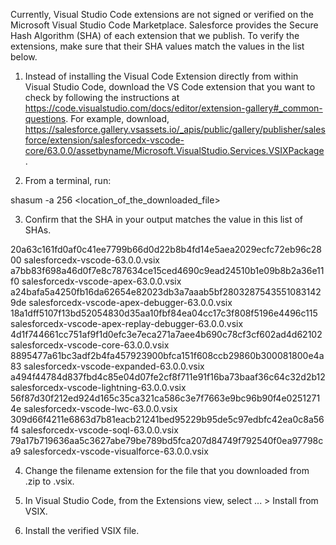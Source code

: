 Currently, Visual Studio Code extensions are not signed or verified on the
Microsoft Visual Studio Code Marketplace. Salesforce provides the Secure Hash
Algorithm (SHA) of each extension that we publish. To verify the extensions,
make sure that their SHA values match the values in the list below.

1. Instead of installing the Visual Code Extension directly from within Visual
   Studio Code, download the VS Code extension that you want to check by
   following the instructions at
   https://code.visualstudio.com/docs/editor/extension-gallery#_common-questions.
   For example, download,
   https://salesforce.gallery.vsassets.io/_apis/public/gallery/publisher/salesforce/extension/salesforcedx-vscode-core/63.0.0/assetbyname/Microsoft.VisualStudio.Services.VSIXPackage.

2. From a terminal, run:

shasum -a 256 <location_of_the_downloaded_file>

3. Confirm that the SHA in your output matches the value in this list of SHAs.

20a63c161fd0af0c41ee7799b66d0d22b8b4fd14e5aea2029ecfc72eb96c2800  salesforcedx-vscode-63.0.0.vsix
a7bb83f698a46d0f7e8c787634ce15ced4690c9ead24510b1e09b8b2a36e11f0  salesforcedx-vscode-apex-63.0.0.vsix
a24bafa5a4250fb16da62654e82023db3a7aaab5bf28032875435510831429de  salesforcedx-vscode-apex-debugger-63.0.0.vsix
18a1dff5107f13bd52054830d35aa10fbf84ea04cc17c3f808f5196e4496c115  salesforcedx-vscode-apex-replay-debugger-63.0.0.vsix
4d1f744661cc751af9f1d0efc3e7eca271a7aee4b690c78cf3cf602ad4d62102  salesforcedx-vscode-core-63.0.0.vsix
8895477a61bc3adf2b4fa457923900bfca151f608ccb29860b300081800e4a83  salesforcedx-vscode-expanded-63.0.0.vsix
a494f44784d837fbd4c85e04d07fe2cf8f711e91f16ba73baaf36c64c32d2b12  salesforcedx-vscode-lightning-63.0.0.vsix
56f87d30f212ed924d165c35ca321ca586c3e7f7663e9bc96b90f4e02512714e  salesforcedx-vscode-lwc-63.0.0.vsix
309d66f4211e6863d7b81eacb21241bed95229b95de5c97edbfc42ea0c8a56f4  salesforcedx-vscode-soql-63.0.0.vsix
79a17b719636aa5c3627abe79be789bd5fca207d84749f792540f0ea97798ca9  salesforcedx-vscode-visualforce-63.0.0.vsix


4. Change the filename extension for the file that you downloaded from .zip to
.vsix.

5. In Visual Studio Code, from the Extensions view, select ... > Install from
VSIX.

6. Install the verified VSIX file.

